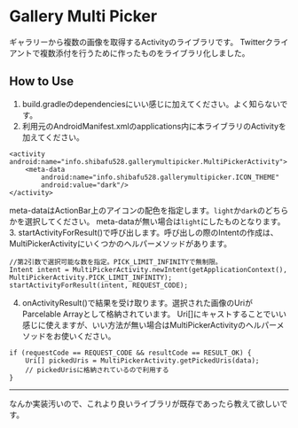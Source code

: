 Gallery Multi Picker
========

ギャラリーから複数の画像を取得するActivityのライブラリです。
Twitterクライアントで複数添付を行うために作ったものをライブラリ化しました。

## How to Use
1. build.gradleのdependenciesにいい感じに加えてください。よく知らないです。
2. 利用元のAndroidManifest.xmlのapplications内に本ライブラリのActivityを加えてください。
```
<activity android:name="info.shibafu528.gallerymultipicker.MultiPickerActivity">
    <meta-data
        android:name="info.shibafu528.gallerymultipicker.ICON_THEME"
        android:value="dark"/>
</activity>
```
meta-dataはActionBar上のアイコンの配色を指定します。```light```か```dark```のどちらかを選択してください。
meta-dataが無い場合は```light```にしたものとなります。
3. startActivityForResult()で呼び出します。呼び出しの際のIntentの作成は、MultiPickerActivityにいくつかのヘルパーメソッドがあります。
```
//第2引数で選択可能な数を指定。PICK_LIMIT_INFINITYで無制限。
Intent intent = MultiPickerActivity.newIntent(getApplicationContext(), MultiPickerActivity.PICK_LIMIT_INFINITY);
startActivityForResult(intent, REQUEST_CODE);
```
4. onActivityResult()で結果を受け取ります。選択された画像のUriがParcelable Arrayとして格納されています。
Uri[]にキャストすることでいい感じに使えますが、いい方法が無い場合はMultiPickerActivityのヘルパーメソッドをお使いください。
```
if (requestCode == REQUEST_CODE && resultCode == RESULT_OK) {
    Uri[] pickedUris = MultiPickerActivity.getPickedUris(data);
    // pickedUrisに格納されているので利用する
}
```


--------

なんか実装汚いので、これより良いライブラリが既存であったら教えて欲しいです。